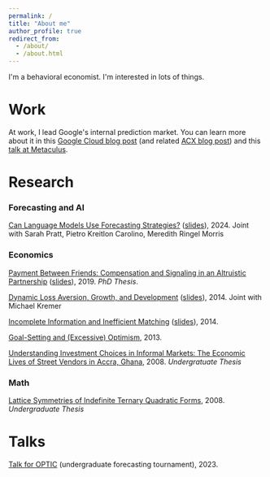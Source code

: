 ```yaml
---
permalink: /
title: "About me"
author_profile: true
redirect_from: 
  - /about/
  - /about.html
---
```


I'm a behavioral economist.  I'm interested in lots of things.

# Work
At work, I lead Google's internal prediction market.
You can learn more about it in this [Google Cloud blog post](https://cloud.google.com/blog/topics/solutions-how-tos/design-patterns-in-googles-prediction-market-on-google-cloud) (and related [ACX blog post](https://www.astralcodexten.com/p/mantic-monday-let-me-google-that)) and this [talk at Metaculus](https://www.youtube.com/watch?v=uTCnxUBxw-E).

# Research


### Forecasting and AI
[Can Language Models Use Forecasting Strategies?](https://arxiv.org/abs/2406.04446) ([slides](https://docs.google.com/presentation/d/1-rDRimjm8jZshFV1B3kx_lgCzc1iiFNTPmwOjscFraw/present)), 2024.  Joint with Sarah Pratt, Pietro Kreitlon Carolino, Meredith Ringel Morris 

### Economics
[Payment Between Friends: Compensation and Signaling in an Altruistic Partnership](http://sethblumberg.com/papers/Seth%20Blumberg%20-%20Payment%20between%20Friends.pdf) ([slides](http://sethblumberg.com/slides/Seth%20Blumberg%20-%20Payment%20between%20Friends%2C%20Public%20Lecture%2020191030.pdf)), 2019.  *PhD Thesis*.

[Dynamic Loss Aversion, Growth, and Development](https://sethblumberg.com/papers/Blumberg%20%2B%20Kremer%202014%20-%20Dynamic%20Loss%20Aversion%2C%20Growth%2C%20and%20Development.pdf) ([slides](http://sethblumberg.com/slides/Blumberg%20%2B%20Kremer%20-%20NEUDC%2020141101%20-%20Dynamic%20Loss%20Aversion%2C%20Growth%2C%20and%20Development%20%28handout%29.pdf)), 2014. Joint with Michael Kremer 

[Incomplete Information and Inefficient Matching](http://sethblumberg.com/papers/Seth%20Blumberg%20-%20Incomplete%20Information%20and%20Inefficient%20Matching.pdf) ([slides](http://sethblumberg.com/slides/Seth%20Blumberg%20-%20MDRG%2020140515%20-%20Incomplete%20Information%20and%20Inefficient%20Matching.pdf)), 2014.

[Goal-Setting and (Excessive) Optimism](https://sethblumberg.com/papers/Seth%20Blumberg%20-%20Goal-Setting%20and%20(Excessive)%20Optimism.pdf), 2013.

[Understanding Investment Choices in Informal Markets: The Economic Lives of Street Vendors in Accra, Ghana](https://sethblumberg.com/SethBlumberg-Thesis1.pdf), 2008. *Undergratuate Thesis*

### Math
[Lattice Symmetries of Indefinite Ternary Quadratic Forms](https://sethblumberg.com/SethBlumberg-Thesis2.pdf), 2008. *Undergraduate Thesis*



# Talks
[Talk for OPTIC](https://www.youtube.com/watch?v=pYYuMLQjpWY) (undergraduate forecasting tournament), 2023.